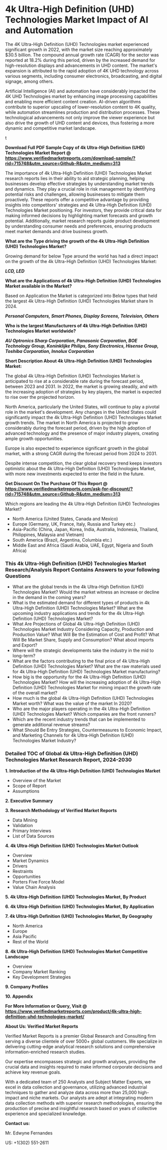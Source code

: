 <meta name="title" content="Global 4k Ultra-High Definition (UHD) Technologies Market Impact of AI and Automation"><meta name="description" content="The 4K Ultra-High Definition (UHD) Technologies market experienced significant growth in 2022, with the market size reaching approximately $30.5 billion. The compound "><meta name="title" content="4k Ultra-High Definition (UHD) Technologies Market Size, Share, Scope, Trends, Growth, Opportunities, Analysis, Forecast"><h1>4k Ultra-High Definition (UHD) Technologies Market Impact of AI and Automation</h1><p>The 4K Ultra-High Definition (UHD) Technologies market experienced significant growth in 2022, with the market size reaching approximately $30.5 billion. The compound annual growth rate (CAGR) for the sector was reported at 18.2% during this period, driven by the increased demand for high-resolution displays and advancements in UHD content. The market's expansion is attributed to the rapid adoption of 4K UHD technology across various segments, including consumer electronics, broadcasting, and digital signage, among others.</p><p>Artificial Intelligence (AI) and automation have considerably impacted the 4K UHD Technologies market by enhancing image processing capabilities and enabling more efficient content creation. AI-driven algorithms contribute to superior upscaling of lower-resolution content to 4K quality, while automation streamlines production and distribution processes. These technological advancements not only improve the viewer experience but also drive the growth of UHD content and devices, thus fostering a more dynamic and competitive market landscape.</p>t</p><p id="" class=""><strong>Download Full PDF Sample Copy of 4k Ultra-High Definition (UHD) Technologies Market Report @ <a href="https://www.verifiedmarketreports.com/download-sample/?rid=715748&utm_source=Github-R&utm_medium=313" target="_blank">https://www.verifiedmarketreports.com/download-sample/?rid=715748&utm_source=Github-R&utm_medium=313</a></strong></p><p>The importance of&nbsp;4k Ultra-High Definition (UHD) Technologies Market research reports lies in their ability to aid strategic planning, helping businesses develop effective strategies by understanding market trends and dynamics. They play a crucial role in risk management by identifying potential risks and challenges, allowing businesses to mitigate them proactively. These reports offer a competitive advantage by providing insights into competitors' strategies and 4k Ultra-High Definition (UHD) Technologies Market positioning. For investors, they provide critical data for making informed decisions by highlighting market forecasts and growth potential. Additionally, market research reports guide product development by understanding consumer needs and preferences, ensuring products meet market demands and drive business growth.</p><p><strong>What are the&nbsp;Type driving the growth of the 4k Ultra-High Definition (UHD) Technologies Market?</strong></p><p id="" class="">Growing demand for below Type around the world has had a direct impact on the growth of the 4k Ultra-High Definition (UHD) Technologies Market:</p><em><strong>LCD, LED</strong></em></p><strong>What are the&nbsp;Applications&nbsp;of 4k Ultra-High Definition (UHD) Technologies Market available in the Market?</strong></p><p id="" class="">Based on Application the Market is categorized into Below types that held the largest 4k Ultra-High Definition (UHD) Technologies Market share In 2024.</p><em><strong>Personal Computers, Smart Phones, Display Screens, Television, Others</strong></em></p><strong>Who is the largest Manufacturers of 4k Ultra-High Definition (UHD) Technologies Market worldwide?</strong></p><p><em><strong>AU Optronics Sharp Corporation, Panasonic Corporation, BOE Technology Group, Koninklijke Philips, Sony Electronics, Hisense Group, Toshiba Corporation, Innolux Corporation</strong></em></p><p id="" class=""><strong>Short Description About 4k Ultra-High Definition (UHD) Technologies Market:</strong></p><p>The global 4k Ultra-High Definition (UHD) Technologies Market is anticipated to rise at a considerable rate during the forecast period, between 2023 and 2031. In 2022, the market is growing steadily, and with the increasing adoption of strategies by key players, the market is expected to rise over the projected horizon.</p><p>North America, particularly the United States, will continue to play a pivotal role in the market's development. Any changes in the United States could significantly impact the 4k Ultra-High Definition (UHD) Technologies Market growth trends. The market in North America is projected to grow considerably during the forecast period, driven by the high adoption of advanced technology and the presence of major industry players, creating ample growth opportunities.</p><p>Europe is also expected to experience significant growth in the global market, with a strong CAGR during the forecast period from 2024 to 2031.</p><p>Despite intense competition, the clear global recovery trend keeps investors optimistic about the 4k Ultra-High Definition (UHD) Technologies Market, with more new investments expected to enter the field in the future.</p><p id="" class=""><strong>Get Discount On The Purchase Of This Report @ <a href="https://www.verifiedmarketreports.com/ask-for-discount/?rid=715748&utm_source=Github-R&utm_medium=313" target="_blank">https://www.verifiedmarketreports.com/ask-for-discount/?rid=715748&utm_source=Github-R&utm_medium=313</a></strong></p>Which regions are leading the 4k Ultra-High Definition (UHD) Technologies Market?</p><ul><li>North America (United States, Canada and Mexico)</li><li>Europe (Germany, UK, France, Italy, Russia and Turkey etc.)</li><li>Asia-Pacific (China, Japan, Korea, India, Australia, Indonesia, Thailand, Philippines, Malaysia and Vietnam)</li><li>South America (Brazil, Argentina, Columbia etc.)</li><li>Middle East and Africa (Saudi Arabia, UAE, Egypt, Nigeria and South Africa)</li></ul><h3 id="" class="">This 4k Ultra-High Definition (UHD) Technologies Market Research/Analysis Report Contains Answers to your following Questions</h3><ul><li>What are the global trends in the 4k Ultra-High Definition (UHD) Technologies Market? Would the market witness an increase or decline in the demand in the coming years?</li><li>What is the estimated demand for different types of products in 4k Ultra-High Definition (UHD) Technologies Market? What are the upcoming industry applications and trends for the 4k Ultra-High Definition (UHD) Technologies Market?</li><li>What Are Projections of Global 4k Ultra-High Definition (UHD) Technologies Market Industry Considering Capacity, Production and Production Value? What Will Be the Estimation of Cost and Profit? What Will Be Market Share, Supply and Consumption? What about imports and Export?</li><li>Where will the strategic developments take the industry in the mid to long-term?</li><li>What are the factors contributing to the final price of 4k Ultra-High Definition (UHD) Technologies Market? What are the raw materials used for 4k Ultra-High Definition (UHD) Technologies Market manufacturing?</li><li>How big is the opportunity for the 4k Ultra-High Definition (UHD) Technologies Market? How will the increasing adoption of 4k Ultra-High Definition (UHD) Technologies Market for mining impact the growth rate of the overall market?</li><li>How much is the global 4k Ultra-High Definition (UHD) Technologies Market worth? What was the value of the market In 2020?</li><li>Who are the major players operating in the 4k Ultra-High Definition (UHD) Technologies Market? Which companies are the front runners?</li><li>Which are the recent industry trends that can be implemented to generate additional revenue streams?</li><li>What Should Be Entry Strategies, Countermeasures to Economic Impact, and Marketing Channels for 4k Ultra-High Definition (UHD) Technologies Market Industry?</li></ul><h3 id="" class="">Detailed TOC of Global 4k Ultra-High Definition (UHD) Technologies Market Research Report, 2024-2030</h3><p id="" class=""><strong>1. Introduction of the 4k Ultra-High Definition (UHD) Technologies Market</strong></p><ul><li>Overview of the Market</li><li>Scope of Report</li><li>Assumptions</li></ul><p id="" class=""><strong>2. Executive Summary</strong></p><p id="" class=""><strong>3. Research Methodology of Verified Market Reports</strong></p><ul><li>Data Mining</li><li>Validation</li><li>Primary Interviews</li><li>List of Data Sources</li></ul><p id="" class=""><strong>4. 4k Ultra-High Definition (UHD) Technologies Market Outlook</strong></p><ul><li>Overview</li><li>Market Dynamics</li><li>Drivers</li><li>Restraints</li><li>Opportunities</li><li>Porters Five Force Model</li><li>Value Chain Analysis</li></ul><p id="" class=""><strong>5. 4k Ultra-High Definition (UHD) Technologies Market, By Product</strong></p><p id="" class=""><strong>6. 4k Ultra-High Definition (UHD) Technologies Market, By Application</strong></p><p id="" class=""><strong>7. 4k Ultra-High Definition (UHD) Technologies Market, By Geography</strong></p><ul><li>North America</li><li>Europe</li><li>Asia Pacific</li><li>Rest of the World</li></ul><p id="" class=""><strong>8. 4k Ultra-High Definition (UHD) Technologies Market Competitive Landscape</strong></p><ul><li>Overview</li><li>Company Market Ranking</li><li>Key Development Strategies</li></ul><p id="" class=""><strong>9. Company Profiles</strong></p><p id="" class=""><strong>10. Appendix</strong></p><p id="" class=""><strong>For More Information or Query, Visit @ <a href="https://www.verifiedmarketreports.com/product/4k-ultra-high-definition-uhd-technologies-market/" target="_blank">https://www.verifiedmarketreports.com/product/4k-ultra-high-definition-uhd-technologies-market/</a></strong></p><p id="" class=""><strong>About Us: Verified Market Reports</strong></p><p id="" class="">Verified Market Reports is a premier Global Research and Consulting firm serving a diverse clientele of over 5000+ global customers. We specialize in delivering cutting-edge analytical research solutions and comprehensive information-enriched research studies.</p><p id="" class="">Our expertise encompasses strategic and growth analyses, providing the crucial data and insights required to make informed corporate decisions and achieve key revenue goals.</p><p id="" class="">With a dedicated team of 250 Analysts and Subject Matter Experts, we excel in data collection and governance, utilizing advanced industrial techniques to gather and analyze data across more than 25,000 high-impact and niche markets. Our analysts are adept at integrating modern data collection methods with superior research methodologies, ensuring the production of precise and insightful research based on years of collective experience and specialized knowledge.</p><p id="" class=""><strong>Contact us:</strong></p><p id="" class="">Mr. Edwyne Fernandes</p><p id="" class="">US: +1(302) 551-2611</p>